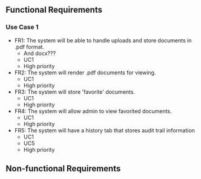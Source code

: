 ## Functional Requirements

### Use Case 1
- FR1: The system will be able to handle uploads and store documents in .pdf format.
	- And docx???
	- UC1
	- High priority
- FR2: The system will render .pdf documents for viewing.
	- UC1
	- High priority
- FR3: The system will store 'favorite' documents.
	- UC1
	- High priority
- FR4: The system will allow admin to view favorited documents.
	- UC1
	- High priority
- FR5: The system will have a history tab that stores audit trail information 
	- UC1 
	- UC5
	- High priority

## Non-functional Requirements


